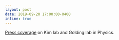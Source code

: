 ```yaml
---
layout: post
date: 2019-09-20 17:00:00-0400
inline: true
---
```


<a href='https://physics.illinois.edu/news/article/34405' target='_blank'>Press coverage</a> on Kim lab and Golding lab in Physics.
